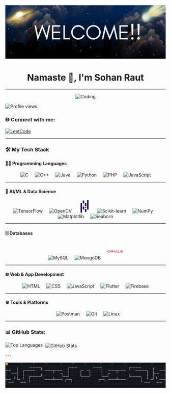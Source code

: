 <div align="center">
    <img src="https://github.com/SRx210/SRx210/blob/main/Github%20Banner.png" alt="GitHub Banner">
</div>

<h1 align="center">Namaste 🙏, I'm Sohan Raut</h1>

---

<div align="center">
    <img src="https://user-images.githubusercontent.com/74038190/225813708-98b745f2-7d22-48cf-9150-083f1b00d6c9.gif" alt="Coding" width="400px"/>
</div>

<p align="left">
    <img src="https://komarev.com/ghpvc/?username=srx210&label=Profile%20views&color=0e75b6&style=flat" alt="Profile views" />
</p>

### 🌐 Connect with me:
<a href="https://www.leetcode.com/srx_210" target="_blank">
    <img align="center" src="https://raw.githubusercontent.com/rahuldkjain/github-profile-readme-generator/master/src/images/icons/Social/leet-code.svg" alt="LeetCode" height="30" width="40" />
</a>

---

### 🛠️ My Tech Stack

#### 🧑‍💻 Programming Languages

<div align="center">
  <img src="https://skillicons.dev/icons?i=c" height="50" alt="C" />
  <img width="12" />
  <img src="https://skillicons.dev/icons?i=cpp" height="50" alt="C++" />
  <img width="12" />
  <img src="https://skillicons.dev/icons?i=java" height="50" alt="Java" />
  <img width="12" />
  <img src="https://skillicons.dev/icons?i=python" height="50" alt="Python" />
  <img width="12" />
  <img src="https://skillicons.dev/icons?i=php" height="50" alt="PHP" />
  <img width="12" />
  <img src="https://skillicons.dev/icons?i=js" height="50" alt="JavaScript" />
</div>

---

#### 🤖 AI/ML & Data Science

<div align="center">
  <img src="https://skillicons.dev/icons?i=tensorflow" height="50" alt="TensorFlow" />
  <img width="12" />
  <img src="https://skillicons.dev/icons?i=opencv" height="50" alt="OpenCV" />
  <img width="12" />
  <img src="https://raw.githubusercontent.com/devicons/devicon/master/icons/pandas/pandas-original.svg" height="40" alt="Pandas" />
  <img width="12" />
  <img src="https://upload.wikimedia.org/wikipedia/commons/0/05/Scikit_learn_logo_small.svg" height="40" alt="Scikit-learn" />
  <img width="12" />
  <img src="https://numpy.org/images/logo.svg" height="40" alt="NumPy" />
  <img width="12" />
  <img src="https://matplotlib.org/_static/images/logo2.svg" height="40" alt="Matplotlib" />
  <img width="12" />
  <img src="https://seaborn.pydata.org/_images/logo-mark-lightbg.svg" height="40" alt="Seaborn" />
</div>

---

#### 🗄️ Databases

<div align="center">
  <img src="https://skillicons.dev/icons?i=mysql" height="50" alt="MySQL" />
  <img width="12" />
  <img src="https://skillicons.dev/icons?i=mongodb" height="50" alt="MongoDB" />
  <img width="12" />
  <img src="https://raw.githubusercontent.com/devicons/devicon/master/icons/oracle/oracle-original.svg" height="50" alt="Oracle" />
</div>

---

#### 🌐 Web & App Development

<div align="center">
  <img src="https://skillicons.dev/icons?i=html" height="50" alt="HTML" />
  <img width="12" />
  <img src="https://skillicons.dev/icons?i=css" height="50" alt="CSS" />
  <img width="12" />
  <img src="https://skillicons.dev/icons?i=js" height="50" alt="JavaScript" />
  <img width="12" />
  <img src="https://skillicons.dev/icons?i=flutter" height="50" alt="Flutter" />
  <img width="12" />
  <img src="https://skillicons.dev/icons?i=firebase" height="50" alt="Firebase" />
</div>

---

#### ⚙️ Tools & Platforms

<div align="center">
  <img width="12" />
  <img src="https://skillicons.dev/icons?i=postman" height="50" alt="Postman" />
  <img width="12" />
  <img src="https://skillicons.dev/icons?i=git" height="50" alt="Git" />
  <img width="12" />
  <img src="https://skillicons.dev/icons?i=linux" height="50" alt="Linux" />
</div>

---

### 📊 GitHub Stats:
<p>
    <img align="left" src="https://github-readme-stats.vercel.app/api/top-langs?username=srx210&show_icons=true&locale=en&layout=compact&theme=dark" alt="Top Languages" />
</p>

<p>&nbsp;
    <img align="center" src="https://github-readme-stats.vercel.app/api?username=srx210&show_icons=true&locale=en&theme=dark" alt="GitHub Stats" />
</p>
---

![Pacman contribution graph - dark mode](https://raw.githubusercontent.com/SRx210/SRx210/output/pacman-contribution-graph-dark.svg)





